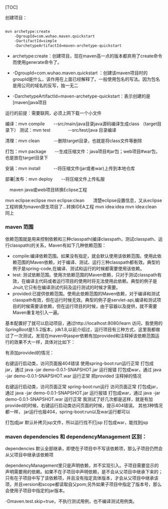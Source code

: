 


[TOC]



创建项目：

```bash

mvn archetype:create 
    -DgroupId=com.wuhao.maven.quickstart 
    -DartifactId=simple 
    -DarchetypeArtifactId=maven-archetype-quickstart

```



+ archetype:create：创建项目，现在maven高一点的版本都弃用了create命令而使用generate命令了。

+ -DgroupId=com.wuhao.maven.quickstart ：创建该maven项目时的groupId是什么，该作用在上面已经解释了。一般使用包名的写法。因为包名是用公司的域名的反写，独一无二


+ -DarchetypeArtifactId=maven-archetype-quickstart：表示创建的是[maven]java项目


运行的前提：需要联网，必须上网下载一个小文件

编译：mvn compile　　--src/main/java目录java源码编译生成class （target目录下）
测试：mvn test　　　　--src/test/java 目录编译

清理：mvn clean　　　 --删除target目录，也就是将class文件等删除

打包：mvn package　　--生成压缩文件：java项目#jar包；web项目#war包，也是放在target目录下

安装：mvn install　　　--将压缩文件(jar或者war)上传到本地仓库

部署|发布：mvn deploy　　--将压缩文件上传私服



　maven java或web项目转换Eclipse工程

mvn eclipse:eclipse
mvn eclipse:clean　　清楚eclipse设置信息，又从eclipse工程转换为maven原生项目了...转换IDEA工程
mvn idea:idea
mvn idea:clean　　同上　


### maven 范围

依赖范围就是用来控制依赖和三种classpath(编译classpath，测试classpath、运行classpath)的关系，Maven有如下几种依赖范围：

+ compile:编译依赖范围。如果没有指定，就会默认使用该依赖范围。使用此依赖范围的Maven依赖，对于编译、测试、运行三种classpath都有效。典型的例子是spring-code,在编译、测试和运行的时候都需要使用该依赖。
+ test: 测试依赖范围。使用次依赖范围的Maven依赖，只对于测试classpath有效，在编译主代码或者运行项目的使用时将无法使用此依赖。典型的例子是Jnuit,它只有在编译测试代码及运行测试的时候才需要。
+ provided:已提供依赖范围。使用此依赖范围的Maven依赖，对于编译和测试classpath有效，但在运行时候无效。典型的例子是servlet-api,编译和测试项目的时候需要该依赖，但在运行项目的时候，由于容器以及提供，就不需要Maven重复地引入一遍。



基本配置好了就可以启动项目，通过http://localhost:8080/learn 访问，我使用的SpringBoot是1.5.2版本，jdk1.8,以前介绍过，运行项目有三种方式，这里我都做过了一次测试，发现在maven中jasper依赖有加provided和注释掉该依赖范围运行的效果不大一样，具体对比如下：

有添加provided的情况：

右键运行启动类，访问页面报404错误
使用spring-boot:run运行正常
打包成jar，通过 java -jar demo-0.0.1-SNAPSHOT.jar 运行报错
打包成war，通过 java -jar demo-0.0.1-SNAPSHOT.war 运行正常
把provided 注释掉的情况

右键运行启动类，访问页面正常
spring-boot:run运行 访问页面正常
打包成jar，通过 java -jar demo-0.0.1-SNAPSHOT.jar 运行报错
打包成war，通过 java -jar demo-0.0.1-SNAPSHOT.war 运行正常
我测试了好几次都是这样，就是有加provided的时候，右键运行启动类访问页面的时候，提示404错误。
其他3种情况都一样， jar运行也报404，spring-boot:run以及war运行都可以


打包成jar 默认补拷贝jsp文件，所以运行找不打jsp
打包成war，能找到jsp


### maven dependencies 和 dependencyManagement 区别：


dependencies 默认全部继承，即使在子项目中不写该依赖项，那么子项目仍然会从父项目中继承该依赖项

dependencyManagement里只是声明依赖，并不实现引入。子项目需要显示的声明需要用的依赖。如果不在子项目中声明依赖，是不会从父项目中继承下来的；只有在子项目中写了该依赖项，并且没有指定具体版本，才会从父项目中继承该项，并且version和scope都读取自父pom;另外如果子项目中指定了版本号，那么会使用子项目中指定的jar版本。


-Dmaven.test.skip=true，不执行测试用例，也不编译测试用例类。





